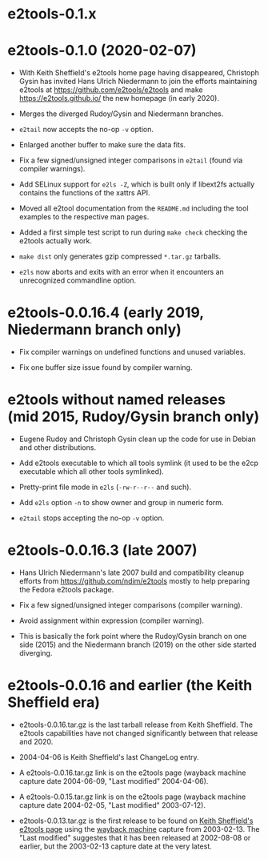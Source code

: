 e2tools-0.1.x
=============

e2tools-0.1.0 (2020-02-07)
==========================

  * With Keith Sheffield's e2tools home page having disappeared,
    Christoph Gysin has invited Hans Ulrich Niedermann to join the
    efforts maintaining e2tools at https://github.com/e2tools/e2tools
    and make https://e2tools.github.io/ the new homepage (in early
    2020).

  * Merges the diverged Rudoy/Gysin and Niedermann branches.

  * `e2tail` now accepts the no-op `-v` option.

  * Enlarged another buffer to make sure the data fits.

  * Fix a few signed/unsigned integer comparisons in `e2tail` (found
    via compiler warnings).

  * Add SELinux support for `e2ls -Z`, which is built only if
    libext2fs actually contains the functions of the xattrs API.

  * Moved all e2tool documentation from the `README.md` including the
    tool examples to the respective man pages.

  * Added a first simple test script to run during `make check`
    checking the e2tools actually work.

  * `make dist` only generates gzip compressed `*.tar.gz` tarballs.

  * `e2ls` now aborts and exits with an error when it encounters an
    unrecognized commandline option.


e2tools-0.0.16.4 (early 2019, Niedermann branch only)
=====================================================

  * Fix compiler warnings on undefined functions and unused variables.

  * Fix one buffer size issue found by compiler warning.


e2tools without named releases (mid 2015, Rudoy/Gysin branch only)
==================================================================

  * Eugene Rudoy and Christoph Gysin clean up the code for use in
    Debian and other distributions.

  * Add e2tools executable to which all tools symlink (it used to be
    the e2cp executable which all other tools symlinked).

  * Pretty-print file mode in `e2ls` (`-rw-r--r--` and such).

  * Add `e2ls` option `-n` to show owner and group in numeric form.

  * `e2tail` stops accepting the no-op `-v` option.


e2tools-0.0.16.3 (late 2007)
============================

  * Hans Ulrich Niedermann's late 2007 build and compatibility cleanup
    efforts from https://github.com/ndim/e2tools mostly to help
    preparing the Fedora e2tools package.

  * Fix a few signed/unsigned integer comparisons (compiler warning).

  * Avoid assignment within expression (compiler warning).

  * This is basically the fork point where the Rudoy/Gysin branch on
    one side (2015) and the Niedermann branch (2019) on the other side
    started diverging.


e2tools-0.0.16 and earlier (the Keith Sheffield era)
====================================================

  * e2tools-0.0.16.tar.gz is the last tarball release from Keith
    Sheffield.  The e2tools capabilities have not changed
    significantly between that release and 2020.

  * 2004-04-06 is Keith Sheffield's last ChangeLog entry.

  * A e2tools-0.0.16.tar.gz link is on the e2tools page (wayback
    machine capture date 2004-06-09, "Last modified" 2004-04-06).

  * A e2tools-0.0.15.tar.gz link is on the e2tools page (wayback
    machine capture date 2004-02-05, "Last modified" 2003-07-12).

  * e2tools-0.0.13.tar.gz is the first release to be found on [Keith
    Sheffield's e2tools
    page](http://home.earthlink.net/~k_sheff/sw/e2tools/) using the
    [wayback machine](https://web.archive.org/) capture from
    2003-02-13.  The "Last modified" suggestes that it has been
    released at 2002-08-08 or earlier, but the 2003-02-13 capture date
    at the very latest.
